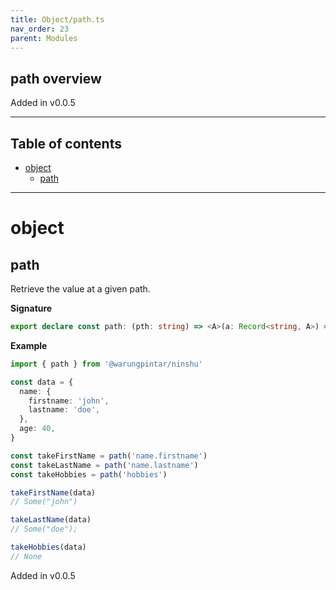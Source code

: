 ```yaml
---
title: Object/path.ts
nav_order: 23
parent: Modules
---
```


## path overview

Added in v0.0.5

---

<h2 class="text-delta">Table of contents</h2>

- [object](#object)
  - [path](#path)

---

# object

## path

Retrieve the value at a given path.

**Signature**

```ts
export declare const path: (pth: string) => <A>(a: Record<string, A>) => O.Option<A>
```

**Example**

```ts
import { path } from '@warungpintar/ninshu'

const data = {
  name: {
    firstname: 'john',
    lastname: 'doe',
  },
  age: 40,
}

const takeFirstName = path('name.firstname')
const takeLastName = path('name.lastname')
const takeHobbies = path('hobbies')

takeFirstName(data)
// Some("john")

takeLastName(data)
// Some("doe");

takeHobbies(data)
// None
```

Added in v0.0.5
